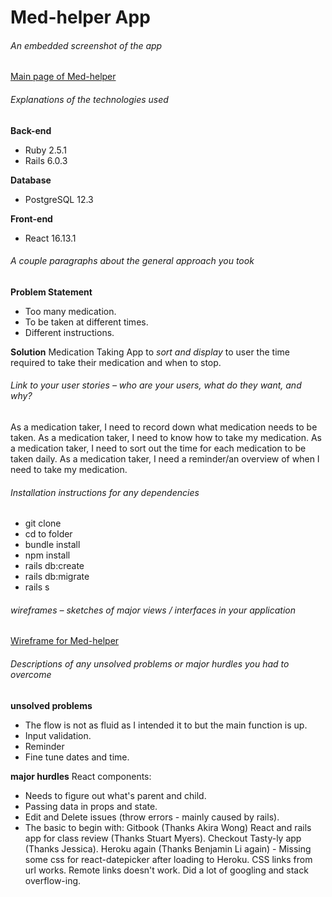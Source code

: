 # Med-helper App

###### An embedded screenshot of the app
[Main page of Med-helper](https://drive.google.com/file/d/14amS98fDgdLjD38KxsZIfdinlbnlMDFK/view?usp=sharing)


###### Explanations of the technologies used
**Back-end**
- Ruby 2.5.1
- Rails 6.0.3

**Database**
- PostgreSQL 12.3

**Front-end**
- React 16.13.1

###### A couple paragraphs about the general approach you took
**Problem Statement**
- Too many medication.
- To be taken at different times.
- Different instructions.

**Solution**
Medication Taking App to _sort and display_ to user the time required to take their medication and when to stop.

###### Link to your user stories – who are your users, what do they want, and why?
As a medication taker, I need to record down what medication needs to be taken.
As a medication taker, I need to know how to take my medication.
As a medication taker, I need to sort out the time for each medication to be taken daily.
As a medication taker, I need a reminder/an overview of when I need to take my medication.

###### Installation instructions for any dependencies
- git clone
- cd to folder
- bundle install
- npm install
- rails db:create
- rails db:migrate
- rails s

###### wireframes – sketches of major views / interfaces in your application

[Wireframe for Med-helper](https://drive.google.com/file/d/1wNibl3FsDJczmaKAxZqwa9KVETFlwyzl/view?usp=sharing)

###### Descriptions of any unsolved problems or major hurdles you had to overcome
**unsolved problems**
- The flow is not as fluid as I intended it to but the main function is up.
- Input validation.
- Reminder
- Fine tune dates and time.

**major hurdles**
React components:
  - Needs to figure out what's parent and child.
  - Passing data in props and state.
  - Edit and Delete issues (throw errors - mainly caused by rails).
  - The basic to begin with:
    Gitbook (Thanks Akira Wong)
    React and rails app for class review (Thanks Stuart Myers).
    Checkout Tasty-ly app (Thanks Jessica).
    Heroku again (Thanks Benjamin Li again) - Missing some css for react-datepicker after loading to Heroku. CSS links from url works. Remote links doesn't work.
    Did a lot of googling and stack overflow-ing.